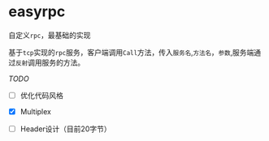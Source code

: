 # easyrpc
自定义`rpc`，最基础的实现

基于`tcp`实现的`rpc`服务，客户端调用`Call`方法，传入`服务名`,`方法名`，`参数`,服务端通过`反射`调用服务的方法。



*TODO*

- [ ] 优化代码风格


- [x] Multiplex

- [ ] Header设计（目前20字节）